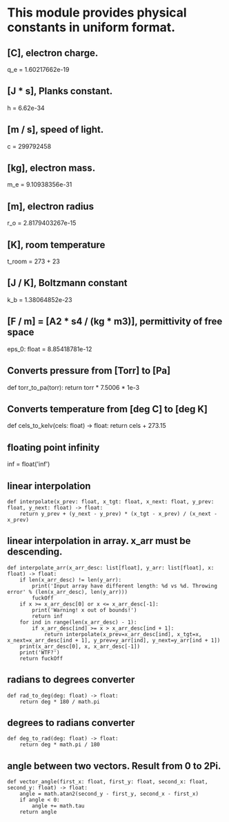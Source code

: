 #  This module provides physical constants in uniform format.

## [C], electron charge.
q_e = 1.60217662e-19

## [J * s], Planks constant.
h = 6.62e-34

## [m / s], speed of light.
c = 299792458

## [kg], electron mass.
m_e = 9.10938356e-31

## [m], electron radius
r_o = 2.8179403267e-15

## [K], room temperature
t_room = 273 + 23

## [J / K], Boltzmann constant
k_b = 1.38064852e-23

## [F / m] = [A2 * s4 / (kg * m3)], permittivity of free space
eps_0: float = 8.85418781e-12

## Converts pressure from [Torr] to [Pa]
def torr_to_pa(torr):
    return torr * 7.5006 * 1e-3

## Converts temperature from [deg C] to [deg K]
def cels_to_kelv(cels: float) -> float:
    return cels + 273.15

## floating point infinity
inf = float('inf')

## linear interpolation
```
def interpolate(x_prev: float, x_tgt: float, x_next: float, y_prev: float, y_next: float) -> float:
    return y_prev + (y_next - y_prev) * (x_tgt - x_prev) / (x_next - x_prev)
```

## linear interpolation in array. x_arr must be descending.
```
def interpolate_arr(x_arr_desc: list[float], y_arr: list[float], x: float) -> float:
    if len(x_arr_desc) != len(y_arr):
        print('Input array have different length: %d vs %d. Throwing error' % (len(x_arr_desc), len(y_arr)))
        fuckOff
    if x >= x_arr_desc[0] or x <= x_arr_desc[-1]:
        print('Warning! x out of bounds!')
        return inf
    for ind in range(len(x_arr_desc) - 1):
        if x_arr_desc[ind] >= x > x_arr_desc[ind + 1]:
            return interpolate(x_prev=x_arr_desc[ind], x_tgt=x, x_next=x_arr_desc[ind + 1], y_prev=y_arr[ind], y_next=y_arr[ind + 1])
    print(x_arr_desc[0], x, x_arr_desc[-1])
    print('WTF?')
    return fuckOff
```

## radians to degrees converter
```
def rad_to_deg(deg: float) -> float:
    return deg * 180 / math.pi
```

## degrees to radians converter
```
def deg_to_rad(deg: float) -> float:
    return deg * math.pi / 180
```

## angle between two vectors. Result from 0 to 2Pi.
```
def vector_angle(first_x: float, first_y: float, second_x: float, second_y: float) -> float:
    angle = math.atan2(second_y - first_y, second_x - first_x)
    if angle < 0:
        angle += math.tau
    return angle
```